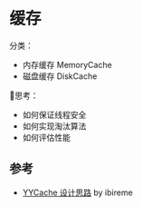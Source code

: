 # 缓存

分类：
- 内存缓存 MemoryCache
- 磁盘缓存 DiskCache

思考：
- 如何保证线程安全
- 如何实现淘汰算法
- 如何评估性能

## 参考
- [YYCache 设计思路](https://blog.ibireme.com/2015/10/26/yycache/) by ibireme